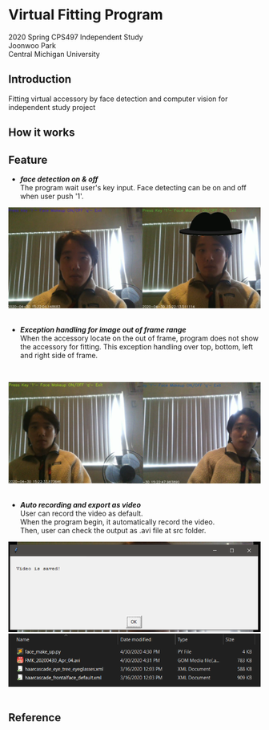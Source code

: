 
# Virtual Fitting Program
<p>2020 Spring CPS497 Independent Study<br>
Joonwoo Park<br>
Central Michigan University</p>


## Introduction
Fitting virtual accessory by face detection and computer vision for independent study project

## How it works


## Feature
  - ***face detection on & off***<br>
  The program wait user's key input.
  Face detecting can be on and off when user push '1'.<br>
  
![detecting_onoff](docs/detecting_onoff.png)
&nbsp;




  - ***Exception handling for image out of frame range***<br>
  When the accessory locate on the out of frame, program does not show the accessory for fitting.
  This exception handling over top, bottom, left and right side of frame.
  <br>
  
![range_over](docs/range_over.png)
&nbsp;


  - ***Auto recording and export as video***<br>
  User can record the video as default.<br>
  When the program begin, it automatically record the video.<br>
  Then, user can check the output as .avi file at src folder.<br>
  
![record_msg](docs/record_msg.PNG)
![saved_file](docs/saved_file.PNG)
&nbsp;

## Reference





